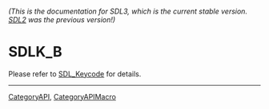 ###### (This is the documentation for SDL3, which is the current stable version. [SDL2](https://wiki.libsdl.org/SDL2/) was the previous version!)
# SDLK_B

Please refer to [SDL_Keycode](SDL_Keycode) for details.

----
[CategoryAPI](CategoryAPI), [CategoryAPIMacro](CategoryAPIMacro)

